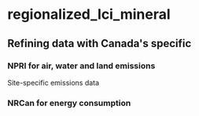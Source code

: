 # regionalized_lci_mineral


## Refining data with Canada's specific 

### NPRI for air, water and land emissions

Site-specific emissions data

### NRCan for energy consumption

